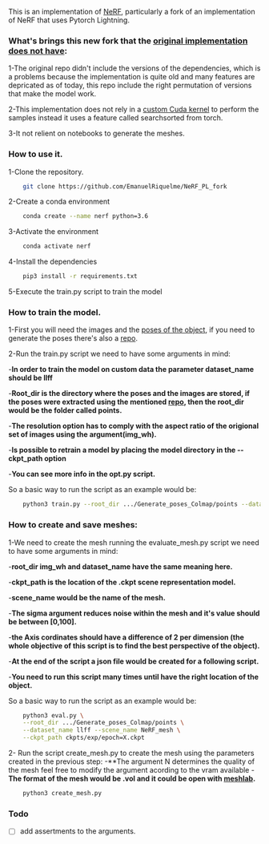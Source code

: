 
This is an implementation of [NeRF](https://arxiv.org/abs/2003.08934), particularly a fork of an implementation of NeRF that uses Pytorch Lightning.

### What's brings this new fork that the [original implementation does not have](https://github.com/kwea123/nerf_pl):
1-The original repo didn't include the versions of the dependencies, which is a problems because the implementation is quite old and many features are depricated as of today, this repo include the right permutation of versions that make the model work.

2-This implementation does not rely in a [custom Cuda kernel](https://github.com/aliutkus/torchsearchsorted/tree/1e0ffc3e0663ffda318b4e28348efd90313d08f3) to perform the samples instead it uses a feature called searchsorted from torch.

3-It not relient on notebooks to generate the meshes.

### How to use it.
1-Clone the repository.
``` bash
    git clone https://github.com/EmanuelRiquelme/NeRF_PL_fork
```
2-Create a conda environment
``` bash
    conda create --name nerf python=3.6
```
3-Activate the environment
```bash
    conda activate nerf
```
4-Install the dependencies
```bash
    pip3 install -r requirements.txt
```
5-Execute the train.py script to train the model

### How to train the model.
1-First you will need the images and the [poses of the object](https://en.wikipedia.org/wiki/Six_degrees_of_freedom), if you need to generate the poses there's also a [repo](https://github.com/EmanuelRiquelme/Generate_poses_Colmap).

2-Run the train.py script we need to have some arguments in mind:

-**In order to train the model on custom data the parameter dataset_name should be llff**

-**Root_dir is the directory where the poses and the images are stored, if the poses were extracted using the mentioned [repo](https://github.com/EmanuelRiquelme/Generate_poses_Colmap), then the root_dir would be the folder called points.**

-**The resolution option has to comply with the aspect ratio of the origional set of images using the argument(img_wh).**

-**Is possible to retrain a model by placing the model directory in the --ckpt_path option**

-**You can see more info in the opt.py script.**

So a basic way to run the script as an example would be:
``` bash
    python3 train.py --root_dir .../Generate_poses_Colmap/points --dataset_name llff
```
### How to create and save meshes:
1-We need to create the mesh running the evaluate_mesh.py script we need to have some arguments in mind:

-**root_dir img_wh and dataset_name have the same meaning here.**

-**ckpt_path is the location of the .ckpt scene representation model.**

-**scene_name would be the name of the mesh.**

-**The sigma argument reduces noise within the mesh and it's value should be between [0,100].**

-**the Axis cordinates should have a difference of 2 per dimension (the whole objective of this script is to find the best perspective of the object).**

-**At the end of the script a json file would be created for a following script.**

-**You need to run this script many times until have the right location of the object.**

So a basic way to run the script as an example would be:
``` bash
    python3 eval.py \
    --root_dir .../Generate_poses_Colmap/points \
    --dataset_name llff --scene_name NeRF_mesh \
    --ckpt_path ckpts/exp/epoch=X.ckpt 
```
2- Run the script create_mesh.py to create the mesh using the parameters created in the previous step:
-**The argument N determines the quality of the mesh feel free to modify the argument acording to the vram available
-**The format of the mesh would be .vol and it could be open with [meshlab](https://www.meshlab.net/).**

``` bash
    python3 create_mesh.py
```

### Todo
- [ ] add assertments to the arguments.
